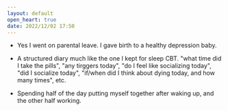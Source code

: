 ```yaml
---
layout: default
open_heart: true
date: 2022/12/02 17:50
---
```


- Yes I went on parental leave. I gave birth to a healthy depression baby.

- A structured diary much like the one I kept for sleep CBT. "what time did I take the pills", "any tirggers today", "do I feel like socializing today", "did I socialize today", "if/when did I think about dying today, and how many times", etc.

- Spending half of the day putting myself together after waking up, and the other half working.
